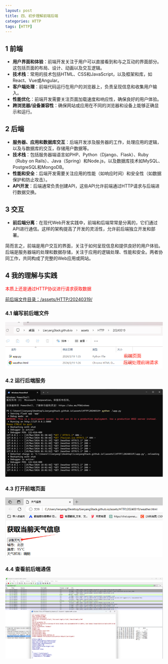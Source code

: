 ```yaml
---
layout: post
title: 四、初步理解前端后端
categories: HTTP
tags: [HTTP]
---
```


## 1 前端

- **用户界面和体验**：前端开发关注于用户可以直接看到和与之互动的界面部分。这包括页面的布局、设计、动画以及交互逻辑。
- **技术栈**：常用的技术包括HTML、CSS和JavaScript，以及框架和库，如React、Vue或Angular。
- **客户端处理**：前端代码运行在用户的浏览器上，负责呈现信息和收集用户输入。
- **性能优化**：前端开发需要关注页面加载速度和响应性，确保良好的用户体验。
- **跨浏览器/设备兼容性**：确保网站或应用在不同的浏览器和设备上能够正确显示和运行。

## 2 后端

- **服务器、应用和数据库交互**：后端开发涉及服务器的工作，处理应用的逻辑，以及与数据库的交互，存储用户数据等。
- **技术栈**：包括服务器端语言如PHP、Python（Django、Flask）、Ruby（Ruby on Rails）、Java（Spring）和Node.js，以及数据库技术如MySQL、PostgreSQL和MongoDB。
- **性能和安全**：后端开发需要关注应用的性能（如响应时间）和安全性（如数据保护和防止攻击）。
- **API开发**：后端通常负责创建API，这些API允许前端通过HTTP请求与后端进行数据交换。

## 3 交互

- **前后端分离**：在现代Web开发实践中，前端和后端常常是分离的，它们通过API进行通信。这样的架构提高了开发的灵活性，允许前后端独立开发和部署。

简而言之，前端是用户交互的界面，关注于如何呈现信息和提供良好的用户体验。后端是服务器端的处理和数据存储，关注于应用的逻辑处理、性能和安全。两者协同工作，共同构成了完整的Web应用或网站。

## 4 我的理解与实践

<font color='red'>本质上还是通过HTTP协议进行请求获取数据</font>

[前后端文件目录：/assets/HTTP/20240319/](/assets/HTTP/20240319/)

### 4.1 编写前后端文件

![Alt text](/assets/HTTP/20240319/image-1.png)

### 4.2 运行后端服务

![Alt text](/assets/HTTP/20240319/image-3.png)

### 4.3 打开前端页面

![Alt text](/assets/HTTP/20240319/image-2.png)

### 4.4 查看前后端通信

![Alt text](/assets/HTTP/20240319/image.png)